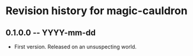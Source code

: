 # Revision history for magic-cauldron

## 0.1.0.0 -- YYYY-mm-dd

* First version. Released on an unsuspecting world.
